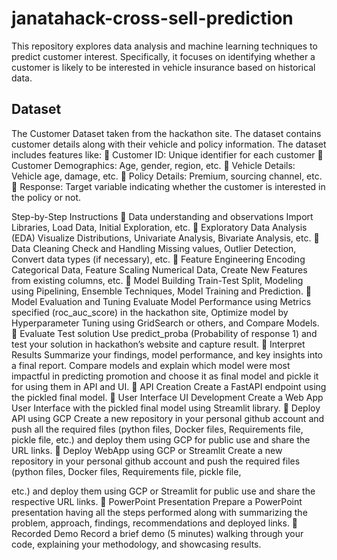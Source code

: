 # janatahack-cross-sell-prediction
This repository explores data analysis and machine learning techniques to predict customer interest. Specifically, it focuses on identifying whether a customer is likely to be interested in vehicle insurance based on historical data.

## Dataset
The Customer Dataset taken from the hackathon site. The dataset contains customer details along with their vehicle and policy information. The dataset includes features like:
 Customer ID: Unique identifier for each customer
 Customer Demographics: Age, gender, region, etc.
 Vehicle Details: Vehicle age, damage, etc.
 Policy Details: Premium, sourcing channel, etc.
 Response: Target variable indicating whether the customer is interested in the
policy or not.
  
Step-by-Step Instructions
 Data understanding and observations
Import Libraries, Load Data, Initial Exploration, etc.
 Exploratory Data Analysis (EDA)
Visualize Distributions, Univariate Analysis, Bivariate Analysis, etc.
 Data Cleaning
Check and Handling Missing values, Outlier Detection, Convert data types (if necessary), etc.
 Feature Engineering
Encoding Categorical Data, Feature Scaling Numerical Data, Create New Features from existing columns, etc.
 Model Building
Train-Test Split, Modeling using Pipelining, Ensemble Techniques, Model Training and Prediction.
 Model Evaluation and Tuning
Evaluate Model Performance using Metrics specified (roc_auc_score) in the hackathon site, Optimize model by Hyperparameter Tuning using GridSearch or others, and Compare Models.
 Evaluate Test solution
Use predict_proba (Probability of response 1) and test your solution in hackathon’s website and capture result.
 Interpret Results
Summarize your findings, model performance, and key insights into a final report. Compare models and explain which model were most impactful in predicting promotion and choose it as final model and pickle it for using them in API and UI.
 API Creation
Create a FastAPI endpoint using the pickled final model.
 User Interface UI Development
Create a Web App User Interface with the pickled final model using Streamlit library.
 Deploy API using GCP
Create a new repository in your personal github account and push all the required files (python files, Docker files, Requirements file, pickle file, etc.) and deploy them using GCP for public use and share the URL links.
 Deploy WebApp using GCP or Streamlit
Create a new repository in your personal github account and push the required files (python files, Docker files, Requirements file, pickle file,

etc.) and deploy them using GCP or Streamlit for public use and share the
respective URL links.
 PowerPoint Presentation
Prepare a PowerPoint presentation having all the steps performed along with summarizing the problem, approach, findings, recommendations and deployed links.
 Recorded Demo
Record a brief demo (5 minutes) walking through your code, explaining your methodology, and showcasing results.

